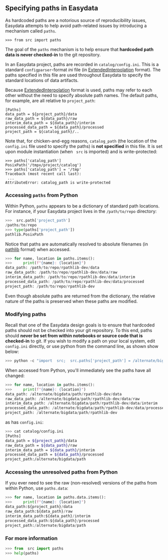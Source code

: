 ## Specifying paths in Easydata

As hardcoded paths are a notorious source of reproducibility issues, Easydata attempts to help avoid path-related issues by introducing a mechanism called `paths`.

```
>>> from src import paths
```

The goal of the `paths` mechanism is to help ensure that **hardcoded path data is never checked-in** to the git repository.

In an Easydata project, paths are recorded in `catalog/config.ini`.  This is a standard `configparser`-format _ini_ file (in [ExtendedInterpolation] format).  The paths specified in this file are used throughout Easydata to specify the standard locations of data artifacts.

[ExtendedInterpolation]: https://docs.python.org/3/library/configparser.html#configparser.ExtendedInterpolation

Because [ExtendedInterpolation] format is used, paths may refer to each other without the need to specify absolute path names.  The default paths, for example, are all relative to `project_path`:

```
[Paths]
data_path = ${project_path}/data
raw_data_path = ${data_path}/raw
interim_data_path = ${data_path}/interim
processed_data_path = ${data_path}/processed
project_path = ${catalog_path}/..
```

Note that, for chicken-and-egg reasons, `catalog_path` (the location of the `config.ini` file used to specify the paths) is **not specified** in this file. It is set upon module instantiation (when ` src` is imported) and is write-protected:

```
>>> paths['catalog_path']
PosixPath('/tmpx/project/catalog')
>>> paths['catalog_path'] = '/tmp'
Traceback (most recent call last):
 ...
AttributeError: catalog_path is write-protected
```

### Accessing `paths` from Python

Within Python, `paths` appears to be a dictionary of standard path locations.  For instance, if your Easydata project lives in the `/path/to/repo` directory:

```python
>>>  src.path['project_path']
/paths/to/repo
>>> type(paths['project_path'])
pathlib.PosixPath
```

Notice that paths are automatically resolved to absolute filenames (in [pathlib] format) when accessed.

```python
>>> for name, location in paths.items():
>>>     print(f"{name}: {location}")
data_path: /path/to/repo/rpathlib-dev/data
raw_data_path: /path/to/repo/rpathlib-dev/data/raw
interim_data_path: /path/to/repo/rpathlib-dev/data/interim
processed_data_path: /path/to/repo/rpathlib-dev/data/processed
project_path: /path/to/repo/rpathlib-dev
```
[pathlib]: https://docs.python.org/3/library/pathlib.html

Even though absolute paths are returned from the dictionary, the relative nature of the paths is preserved when these paths are modified.


### Modifying paths

Recall that one of the Easydata design goals is to ensure that hardcoded paths should not be checked into your git repository. To this end, paths should **never be set from within notebooks or source code that is checked-in** to git. If you wish to modify a path on your local system, edit `config.ini` directly, or use python from the command line, as shown show below:

```bash
>>> python -c "import  src;  src.paths['project_path'] = /alternate/bigdata/path"
```

When accessed from Python, you'll immediately see the paths have all changed:

```python
>>> for name, location in paths.items():
>>>     print(f"{name}: {location}")
data_path: /alternate/bigdata/path/rpathlib-dev/data
raw_data_path: /alternate/bigdata/path/rpathlib-dev/data/raw
interim_data_path: /alternate/bigdata/path/rpathlib-dev/data/interim
processed_data_path: /alternate/bigdata/path/rpathlib-dev/data/processed
project_path: /alternate/bigdata/path/rpathlib-dev
```
as has `config.ini`:

```bash
>>> cat catalog/config.ini
[Paths]
data_path = ${project_path}/data
raw_data_path = ${data_path}/raw
interim_data_path = ${data_path}/interim
processed_data_path = ${data_path}/processed
project_path:/alternate/bigdata/path
```

### Accessing the unresolved paths from Python

If you ever need to see the raw (non-resolved) versions of the paths from within Python, use `paths.data`:

```python
>>> for name, location in paths.data.items():
>>>     print(f"{name}: {location}")
data_path:${project_path}/data
raw_data_path:${data_path}/raw
interim_data_path:${data_path}/interim
processed_data_path:${data_path}/processed
project_path:/alternate/bigdata/path
```

### For more information
```python
>>> from  src import paths
>>> help(paths)
```
